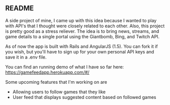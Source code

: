 ## README

A side project of mine, I came up with this idea because I wanted to play with API's that I thought were closely related to each other. Also, this project is pretty good as a stress reliever. The idea is to bring news, streams, and game details to a single portal using the Giantbomb, Bing, and Twitch API.

As of now the app is built with Rails and AngularJS (1.5). You can fork it if you wish, but you'll have to sign up for your own personal API keys and save it in a .env file.

You can find an running demo of what I have so far here: https://gamefeedapp.herokuapp.com/#/

Some upcoming features that I'm working on are
  * Allowing users to follow games that they like
  * User feed that displays suggested content based on followed games
